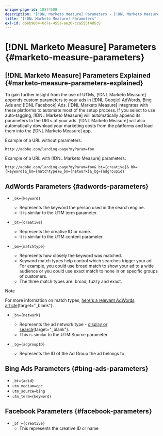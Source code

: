 ```yaml
---
unique-page-id: 18874608
description: "[!DNL Marketo Measure] Parameters - [!DNL Marketo Measure] - Product Documentation"
title: "[!DNL Marketo Measure] Parameters"
exl-id: d66b9864-0d7e-455a-ae20-cca555f4d8c8
---
```

# [!DNL Marketo Measure] Parameters {#marketo-measure-parameters}

## [!DNL Marketo Measure] Parameters Explained {#marketo-measure-parameters-explained}

To gain further insight from the use of UTMs, [!DNL Marketo Measure] appends custom parameters to your ads in [!DNL Google] AdWords, Bing Ads and [!DNL Facebook] Ads. [!DNL Marketo Measure] integrates with these platforms to automate most of the setup process. If you select to use auto-tagging, [!DNL Marketo Measure] will automatically append its parameters to the URLs of your ads. [!DNL Marketo Measure] will also automatically download your marketing costs from the platforms and load them into the [!DNL Marketo Measure] app.

Example of a URL without parameters:

`http://adobe.com/landing-page?myParam=foo`

Example of a URL with [!DNL Marketo Measure] parameters:

`http://adobe.com/landing-page?myParam=foo&_bt={creative}&_bk={keyword}&_bm={matchtype}&_bn={network}&_bg={adgroupid}`

## AdWords Parameters {#adwords-parameters}

* `_bk={keyword}`
   * Represents the keyword the person used in the search engine.
   * It is similar to the UTM term parameter.

* `_bt={creative}`
   * Represents the creative ID or name.
   * It is similar to the UTM content parameter.

* `_bm={matchtype}`
   * Represents how closely the keyword was matched.
   * Keyword match types help control which searches trigger your ad. For example, you could use broad match to show your ad to a wide audience or you could use exact match to hone in on specific groups of customers.
   * The three match types are: broad, fuzzy and exact.

>[!NOTE]
>
>For more information on match types, [here's a relevant AdWords article](https://support.google.com/adwords/answer/2497836?hl=en){target="_blank"}.

* `_bn={network}`
   * Represents the ad network type - [display or search](https://support.google.com/adwords/answer/1752334?hl=en){target="_blank"}.
   * This is similar to the UTM Source parameter.

* `_bg={adgroupID}`
   * Represents the ID of the Ad Group the ad belongs to

## Bing Ads Parameters {#bing-ads-parameters}

* `_bt={adid}`
* `utm_medium=cpc`
* `utm_source=bing`
* `utm_term={keyword}`

## Facebook Parameters {#facebook-parameters}

* `_bf ={creative}`
   * This represents the creative ID or name
